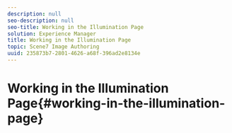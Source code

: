 ```yaml
---
description: null
seo-description: null
seo-title: Working in the Illumination Page
solution: Experience Manager
title: Working in the Illumination Page
topic: Scene7 Image Authoring
uuid: 235873b7-2801-4626-a68f-396ad2e8134e
---
```


# Working in the Illumination Page{#working-in-the-illumination-page}

